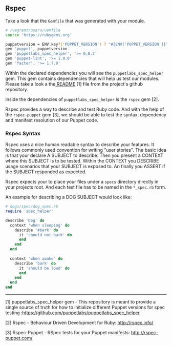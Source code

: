 ## Rspec

Take a look that the `Gemfile` that was generated with your module.

```bash
# /vagrant/users/Gemfile
source 'https://rubygems.org'

puppetversion = ENV.key?('PUPPET_VERSION') ? "#{ENV['PUPPET_VERSION']}" : ['>= 3.3']
gem 'puppet', puppetversion
gem 'puppetlabs_spec_helper', '>= 0.8.2'
gem 'puppet-lint', '>= 1.0.0'
gem 'facter', '>= 1.7.0'
```

Within the declared dependencies you will see the `puppetlabs_spec_helper` gem. This gem contains dependencies that will help us test our modules. Please take a look a the[ README](https://github.com/puppetlabs/puppetlabs_spec_helper) [1] file from the project's github repository.

Inside the dependencies of `puppetlabs_spec_helper` is the `rspec` gem [2]. 

Rspec provides a way to describe and test Ruby code. And with the help of the `rspec-puppet` gem [3], we should be able to test the syntax, dependency and manifest resolution of our Puppet code.

### Rspec Syntax

Rspec uses a nice human readable syntax to describe your features. It follows commonly used convention for writing "user stories". The basic idea is that your declare A SUBJECT to describe. Then you present a CONTEXT where this SUBJECT is to be tested. Within the CONTEXT you DESCRIBE usage scenarios that your SUBJECT is exposed to. An finally you ASSERT if the SUBJECT responded as expected.

Rspec expects your to place your files under a `specs` directory directly in your projects root. And each test file has to be named in the `*_spec.rb` form. 

An example for describing a DOG SUBJECT would look like:

```ruby
# dogs/spec/dog_spec.rb
require 'spec_helper'

describe 'Dog' do
  context 'when sleeping' do
    describe '#bark' do
      it 'should not bark' do
      end
    end
  end
  
  context 'when awake' do
    describe 'bark' do
      it 'should be loud' do
      end
    end
  end
end

```

---

[1] puppetlabs_spec_helper gem - This repository is meant to provide a single source of truth for how to initialize different Puppet versions for spec testing :https://github.com/puppetlabs/puppetlabs_spec_helper

[2] Rspec - Behaviour Driven Development for Ruby: http://rspec.info/

[3] Rspec-Puppet - RSpec tests for your Puppet manifests: http://rspec-puppet.com/
